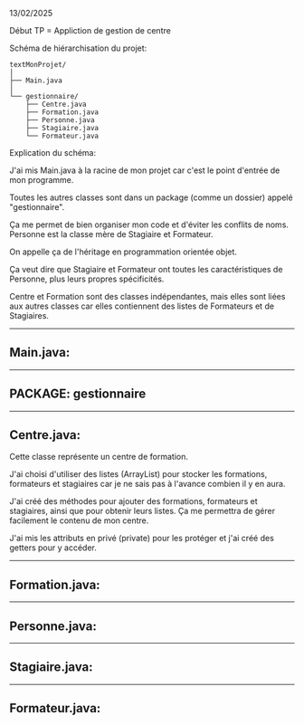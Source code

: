 13/02/2025 

Début TP = Appliction de gestion de centre

Schéma de hiérarchisation du projet:

```
textMonProjet/
│
├── Main.java
│
└── gestionnaire/
    ├── Centre.java
    ├── Formation.java
    ├── Personne.java
    ├── Stagiaire.java
    └── Formateur.java
```

Explication du schéma:

J'ai mis Main.java à la racine de mon projet car c'est le point d'entrée de mon programme.

Toutes les autres classes sont dans un package (comme un dossier) appelé "gestionnaire".

Ça me permet de bien organiser mon code et d'éviter les conflits de noms.
Personne est la classe mère de Stagiaire et Formateur. 

On appelle ça de l'héritage en programmation orientée objet. 

Ça veut dire que Stagiaire et Formateur ont toutes les caractéristiques de Personne, plus leurs propres spécificités.

Centre et Formation sont des classes indépendantes, mais elles sont liées aux autres classes car elles contiennent des listes de Formateurs et de Stagiaires.

-------------------------------------------------------------------------------------------------
Main.java:
-------------------------------------------------------------------------------------------------


-------------------------------------------------------------------------------------------------
PACKAGE: gestionnaire
-------------------------------------------------------------------------------------------------
-------------------------------------------------------------------------------------------------
Centre.java:
-------------------------------------------------------------------------------------------------
Cette classe représente un centre de formation.

J'ai choisi d'utiliser des listes (ArrayList) pour stocker les formations, formateurs et stagiaires 
car je ne sais pas à l'avance combien il y en aura.

J'ai créé des méthodes pour ajouter des formations, formateurs et stagiaires, ainsi que pour obtenir 
leurs listes. Ça me permettra de gérer facilement le contenu de mon centre.

J'ai mis les attributs en privé (private) pour les protéger et j'ai créé des getters pour y accéder.

-------------------------------------------------------------------------------------------------
Formation.java:
-------------------------------------------------------------------------------------------------

-------------------------------------------------------------------------------------------------
Personne.java:
-------------------------------------------------------------------------------------------------

-------------------------------------------------------------------------------------------------
Stagiaire.java:
-------------------------------------------------------------------------------------------------

-------------------------------------------------------------------------------------------------
Formateur.java:
-------------------------------------------------------------------------------------------------